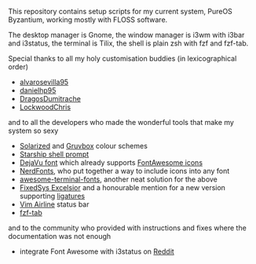 This repository contains setup scripts for my current system,
PureOS Byzantium, working mostly with FLOSS software.

The desktop manager is Gnome, the window manager is i3wm with i3bar and i3status,
the terminal is Tilix, the shell is plain zsh with fzf and fzf-tab.

Special thanks to all my holy customisation buddies (in lexicographical order)

* [alvarosevilla95](https://github.com/alvarosevilla95/dotfiles)
* [danielhp95](https://github.com/Danielhp95/dotfiles)
* [DragosDumitrache](https://github.com/DragosDumitrache)
* [LockwoodChris](https://github.com/lockwoodchris)

and to all the developers who made the wonderful tools that make my system so sexy

* [Solarized](https://en.wikipedia.org/wiki/Solarized_\(color_scheme\)) and [Gruvbox](https://github.com/morhetz/gruvbox) colour schemes
* [Starship shell prompt](https://starship.rs/config/)
* [DejaVu font](https://www.programmingfonts.org/#dejavu) which already supports [FontAwesome icons](https://fontawesome.com/)
* [NerdFonts](https://www.nerdfonts.com/), who put together a way to include icons into any font
* [awesome-terminal-fonts](https://github.com/gabrielelana/awesome-terminal-fonts), another neat solution for the above
* [FixedSys Excelsior](https://www.programmingfonts.org/#fixedsys) and a honourable mention for a new version supporting [ligatures](https://github.com/kika/fixedsys)
* [Vim Airline](https://github.com/vim-airline/vim-airline) status bar
* [fzf-tab](https://github.cm/Aloxaf/fzf-tab)

and to the community who provided with instructions and fixes where the documentation was not enough

* integrate Font Awesome with i3status on [Reddit](https://www.reddit.com/r/i3wm/comments/exm7ea/how_to_integrate_font_awesome_icons_in_i3status/)

